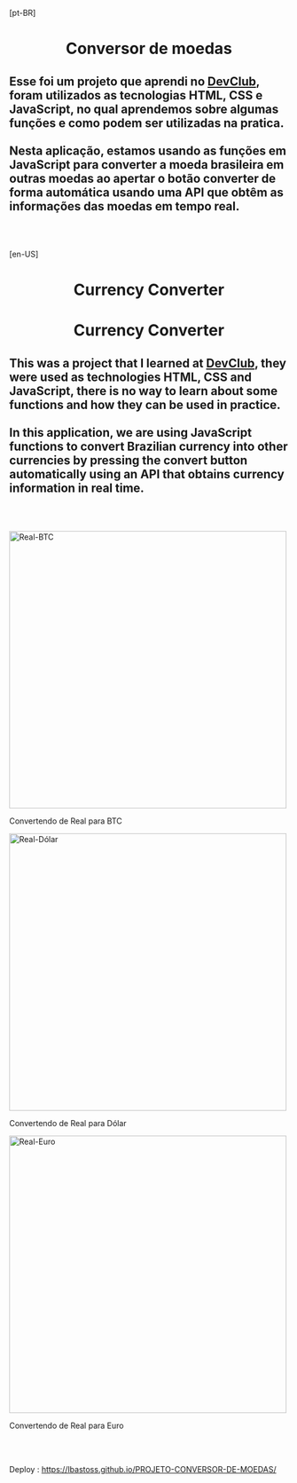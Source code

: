 [pt-BR]
<h1 align="center">
  Conversor de moedas</h1>

<h2> Esse foi um projeto que aprendi no <a href="https://rodolfomori.com.br/devclub">DevClub</a>, foram utilizados as tecnologias
  HTML, CSS e JavaScript, 
no qual aprendemos sobre algumas funções e como podem ser utilizadas na pratica.
<br>
  <br>
Nesta aplicação, estamos usando as funções em JavaScript para converter a moeda brasileira em outras moedas ao apertar o botão converter de forma automática usando uma API que obtêm as informações das moedas em tempo real. </h2>
<br>
<br>

[en-US]<h1 align="center">
 Currency Converter</h1>

<h1 align="center">
  Currency Converter</h1>

<h2> This was a project that I learned at <a href="https://rodolfomori.com.br/devclub">DevClub</a>, they were used as technologies
  HTML, CSS and JavaScript, 
there is no way to learn about some functions and how they can be used in practice.
<br>
  <br>
In this application, we are using JavaScript functions to convert Brazilian currency into other currencies by pressing the convert button automatically using an API that obtains currency information in real time. </h2>
<br>
<br>

<p>

<div>
 <img alt="Real-BTC" src="https://github.com/lbastoss/PROJETO-CONVERSOR-DE-MOEDAS/blob/main/Assets/real-btc.png" width="500" />
  <figcaption> <p bold >Convertendo de Real para BTC </p> </figcaption>
 
 <img alt="Real-Dólar" src="https://github.com/lbastoss/PROJETO-CONVERSOR-DE-MOEDAS/blob/main/Assets/real-dolar.png" width="500" />
  <figcaption> <p>Convertendo de Real para Dólar</p> </figcaption>


<img alt="Real-Euro" src="https://github.com/lbastoss/PROJETO-CONVERSOR-DE-MOEDAS/blob/main/Assets/real-euro.png" width="500" />
  <figcaption> <p>Convertendo de Real para Euro</p> </figcaption>

  



  </div>
  
<br>
<br>
 
Deploy : https://lbastoss.github.io/PROJETO-CONVERSOR-DE-MOEDAS/
